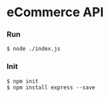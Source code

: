 # eCommerce API

### Run
```text
$ node ./index.js
```

### Init
```text
$ npm init
$ npm install express --save
```
<br>